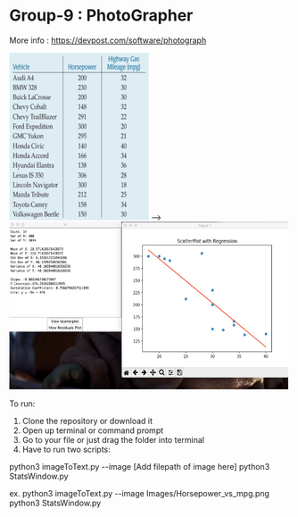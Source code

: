 # Group-9 : PhotoGrapher
More info : https://devpost.com/software/photograph

<img src = "Images/Horsepower_vs_mpg.png" width = 250 height =300 > --> <img src = "Images/Regression.png" width = "500" height = "300">

To run:
  1. Clone the repository or download it
  2. Open up terminal or command prompt 
  3. Go to your file or just drag the folder into terminal
  4. Have to run two scripts:
  
python3 imageToText.py --image [Add filepath of image here]
python3 StatsWindow.py
  
 
 ex. 
python3 imageToText.py --image Images/Horsepower_vs_mpg.png
python3 StatsWindow.py


      
      
 
  
 
